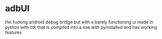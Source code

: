 # adbUI
the fucking android debug bridge but with a barely functioning ui made in python with ctk that is compiled into a exe with pyinstalled and has working features
